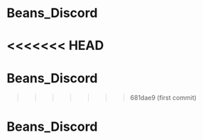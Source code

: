 # Beans_Discord
<<<<<<< HEAD
=======
# Beans_Discord
>>>>>>> 681dae9 (first commit)
# Beans_Discord
